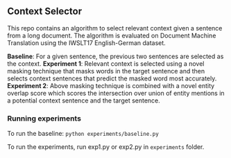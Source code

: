 ## Context Selector
This repo contains an algorithm to select relevant context given a sentence from a long document. The algorithm is evaluated on Document Machine Translation using the IWSLT17 English-German dataset.

**Baseline**: For a given sentence, the previous two sentences are selected as the context.
**Experiment 1**: Relevant context is selected using a novel masking technique that masks words in the target sentence and then selects context sentences that predict the masked word most accurately.
**Experiment 2**: Above masking technique is combined with a novel entity overlap score which scores the intersection over union of entity mentions in a potential context sentence and the target sentence.

### Running experiments
To run the baseline:
`python experiments/baseline.py`

To run the experiments, run exp1.py or exp2.py in `experiments` folder.
